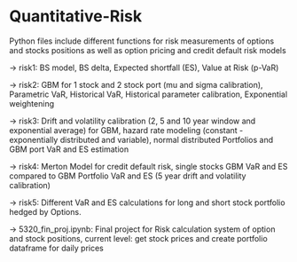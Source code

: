 # Quantitative-Risk

Python files include different functions for risk measurements of options and stocks positions as well as option pricing and credit default risk models 

-> risk1: BS model, BS delta, Expected shortfall (ES), Value at Risk (p-VaR)

-> risk2: GBM for 1 stock and 2 stock port (mu and sigma calibration), Parametric VaR, Historical VaR, Historical parameter calibration, Exponential weightening

-> risk3: Drift and volatility calibration (2, 5 and 10 year window and exponential average) for GBM, hazard rate modeling (constant - exponentially distributed and variable), normal distributed Portfolios and GBM port VaR and ES estimation

-> risk4: Merton Model for credit default risk, single stocks GBM VaR and ES compared to GBM Portfolio VaR and ES (5 year drift and volatility calibration)

-> risk5: Different VaR and ES calculations for long and short stock portfolio hedged by Options. 

-> 5320_fin_proj.ipynb: Final project for Risk calculation system of option and stock positions, current level: get stock prices and create portfolio dataframe for daily prices
